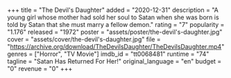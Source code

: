 +++
title = "The Devil's Daughter"
added = "2020-12-31"
description = "A young girl whose mother had sold her soul to Satan when she was born is told by Satan that she must marry a fellow demon."
rating = "7"
popularity = "1.176"
released = "1972"
poster = "assets/poster/the-devil's-daughter.jpg"
cover = "assets/cover/the-devil's-daughter.jpg"
file = "https://archive.org/download/TheDevilsDaughter/TheDevilsDaughter.mp4"
genres = ["Horror", "TV Movie"]
imdb_id = "tt0068481"
runtime = "74"
tagline = "Satan Has Returned For Her!"
original_language = "en"
budget = "0"
revenue = "0"
+++
